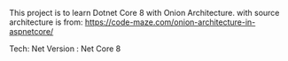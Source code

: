 This project is to learn Dotnet Core 8 with Onion Architecture.
with source architecture is from:  https://code-maze.com/onion-architecture-in-aspnetcore/

Tech:
    Net Version     : Net Core 8
    
